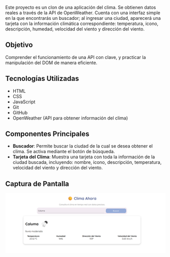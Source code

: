 Este proyecto es un clon de una aplicación del clima. Se obtienen datos reales a través de la API de OpenWeather. Cuenta con una interfaz simple en la que encontrarás un buscador; al ingresar una ciudad, aparecerá una tarjeta con la información climática correspondiente: temperatura, icono, descripción, humedad, velocidad del viento y dirección del viento.

## Objetivo

Comprender el funcionamiento de una API con clave, y practicar la manipulación del DOM de manera eficiente.

## Tecnologías Utilizadas

- HTML
- CSS
- JavaScript
- Git
- GitHub
- OpenWeather (API para obtener información del clima)

## Componentes Principales

- **Buscador**: Permite buscar la ciudad de la cual se desea obtener el clima. Se activa mediante el botón de búsqueda.
- **Tarjeta del Clima**: Muestra una tarjeta con toda la información de la ciudad buscada, incluyendo: nombre, icono, descripción, temperatura, velocidad del viento y dirección del viento.

## Captura de Pantalla
![](captura.png)